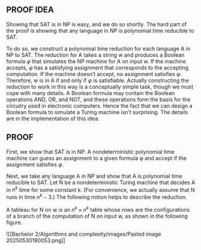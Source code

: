 ## PROOF IDEA

Showing that SAT is in NP is easy, and we do so shortly. The hard part of the proof is showing that any language in NP is polynomial time reducible to SAT.

To do so, we construct a polynomial time reduction for each language A in NP to SAT. The reduction for A takes a string w and produces a Boolean formula $φ$ that simulates the NP machine for A on input w. If the machine accepts, $φ$ has a satisfying assignment that corresponds to the accepting computation. If the machine doesn’t accept, no assignment satisfies $φ$. Therefore, w is in A if and only if $φ$ is satisfiable.
Actually constructing the reduction to work in this way is a conceptually simple task, though we must cope with many details. A Boolean formula may contain the Boolean operations AND, OR, and NOT, and these operations form the basis for the circuitry used in electronic computers. Hence the fact that we can design a Boolean formula to simulate a Turing machine isn’t surprising. The details are in the implementation of this idea.

## PROOF

First, we show that SAT is in NP. A nondeterministic polynomial time machine can guess an assignment to a given formula φ and accept if the assignment satisfies $φ$.

Next, we take any language A in NP and show that A is polynomial time reducible to SAT. Let N be a nondeterministic Turing machine that decides A in $n^k$ time for some constant k. (For convenience, we actually assume that N runs in time $n^k-3$.) The following notion helps to describe the reduction.

A tableau for N on w is an $n^k \times n^k$ table whose rows are the configurations of a branch of the computation of N on input w, as shown in the following figure.

![[Bachelor 2/Algorithms and complexity/images/Pasted image 20250530190053.png]]